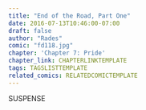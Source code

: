 ```yaml
---
title: "End of the Road, Part One"
date: 2016-07-13T10:46:00-07:00
draft: false
author: "Rades"
comic: "fd118.jpg"
chapter: 'Chapter 7: Pride'
chapter_link: CHAPTERLINKTEMPLATE
tags: TAGSLISTTEMPLATE
related_comics: RELATEDCOMICTEMPLATE
---
```


SUSPENSE

